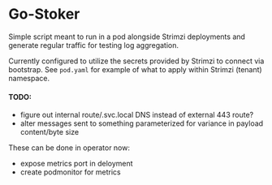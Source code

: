 # Go-Stoker

Simple script meant to run in a pod alongside Strimzi deployments and generate regular traffic for testing log aggregation. 

Currently configured to utilize the secrets provided by Strimzi to connect via bootstrap. See `pod.yaml` for example of what to apply within Strimzi (tenant) namespace.


#### TODO:
- figure out internal route/<blah>.svc.local DNS instead of external 443 route?
- alter messages sent to something parameterized for variance in payload content/byte size

These can be done in operator now:
- expose metrics port in deloyment
- create podmonitor for metrics
